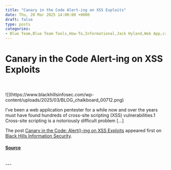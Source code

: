 ```yaml
---
title: "Canary in the Code Alert-ing on XSS Exploits"
date: Thu, 20 Mar 2025 14:00:00 +0000
draft: false
type: posts
categories: 
- Blue Team,Blue Team Tools,How-To,Informational,Jack Hyland,Web App,cross-site scripting,xsscanary
---
```

# Canary in the Code Alert-ing on XSS Exploits

<br/>

<br/>
![](https://www.blackhillsinfosec.com/wp-content/uploads/2025/03/BLOG_chalkboard_00712.png)

I’ve been a web application pentester for a while now and over the years must have found hundreds of cross-site scripting (XSS) vulnerabilities.1 Cross-site scripting is a notoriously difficult problem \[…\]

The post [Canary in the Code: Alert()-ing on XSS Exploits](https://www.blackhillsinfosec.com/alerting-on-xss-exploits/) appeared first on [Black Hills Information Security](https://www.blackhillsinfosec.com).

#### [Source](https://www.blackhillsinfosec.com/alerting-on-xss-exploits/)

<br/>
---
